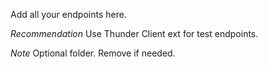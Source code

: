 Add all your endpoints here.

*Recommendation*
Use Thunder Client ext for test endpoints. 

*Note*
Optional folder. Remove if needed. 